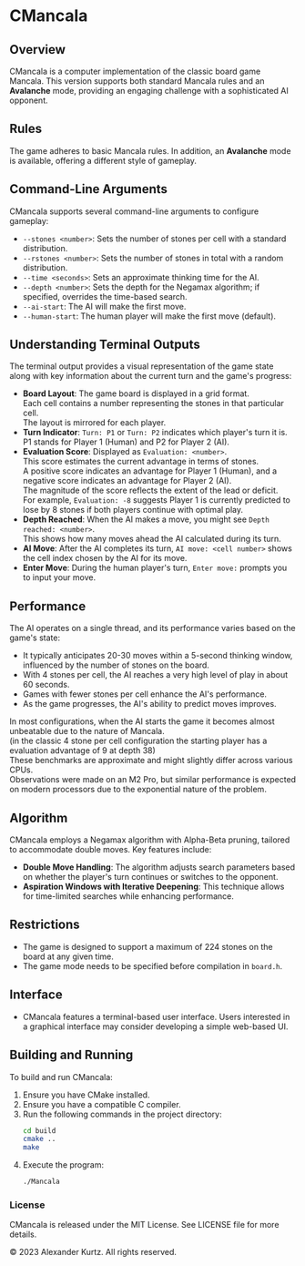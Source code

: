 # CMancala

## Overview
CMancala is a computer implementation of the classic board game Mancala. This version supports both standard Mancala rules and an **Avalanche** mode, providing an engaging challenge with a sophisticated AI opponent.

## Rules
The game adheres to basic Mancala rules. In addition, an **Avalanche** mode is available, offering a different style of gameplay.

## Command-Line Arguments
CMancala supports several command-line arguments to configure gameplay:
- `--stones <number>`: Sets the number of stones per cell with a standard distribution.
- `--rstones <number>`: Sets the number of stones in total with a random distribution.
- `--time <seconds>`: Sets an approximate thinking time for the AI.
- `--depth <number>`: Sets the depth for the Negamax algorithm; if specified, overrides the time-based search.
- `--ai-start`: The AI will make the first move.
- `--human-start`: The human player will make the first move (default).

## Understanding Terminal Outputs

The terminal output provides a visual representation of the game state along with key information about the current turn and the game's progress:<br>
- **Board Layout**: The game board is displayed in a grid format.<br> Each cell contains a number representing the stones in that particular cell.<br> The layout is mirrored for each player.<br>
- **Turn Indicator**: `Turn: P1` or `Turn: P2` indicates which player's turn it is.<br> P1 stands for Player 1 (Human) and P2 for Player 2 (AI).<br>
- **Evaluation Score**: Displayed as `Evaluation: <number>`.<br> This score estimates the current advantage in terms of stones.<br> A positive score indicates an advantage for Player 1 (Human), and a negative score indicates an advantage for Player 2 (AI).<br> The magnitude of the score reflects the extent of the lead or deficit.<br> For example, `Evaluation: -8` suggests Player 1 is currently predicted to lose by 8 stones if both players continue with optimal play.<br>
- **Depth Reached**: When the AI makes a move, you might see `Depth reached: <number>`.<br> This shows how many moves ahead the AI calculated during its turn.<br>
- **AI Move**: After the AI completes its turn, `AI move: <cell number>` shows the cell index chosen by the AI for its move.<br>
- **Enter Move**: During the human player's turn, `Enter move:` prompts you to input your move.<br>


## Performance
The AI operates on a single thread, and its performance varies based on the game's state:<br>
- It typically anticipates 20-30 moves within a 5-second thinking window, influenced by the number of stones on the board.<br>
- With 4 stones per cell, the AI reaches a very high level of play in about 60 seconds.<br>
- Games with fewer stones per cell enhance the AI's performance.<br>
- As the game progresses, the AI's ability to predict moves improves.<br>

In most configurations, when the AI starts the game it becomes almost unbeatable due to the nature of Mancala.<br>
(in the classic 4 stone per cell configuration the starting player has a evaluation advantage of 9 at depth 38)<br>
These benchmarks are approximate and might slightly differ across various CPUs.<br>
Observations were made on an M2 Pro, but similar performance is expected on modern processors due to the exponential nature of the problem.<br>

## Algorithm
CMancala employs a Negamax algorithm with Alpha-Beta pruning, tailored to accommodate double moves. Key features include:
- **Double Move Handling**: The algorithm adjusts search parameters based on whether the player's turn continues or switches to the opponent.
- **Aspiration Windows with Iterative Deepening**: This technique allows for time-limited searches while enhancing performance.

## Restrictions
- The game is designed to support a maximum of 224 stones on the board at any given time.
- The game mode needs to be specified before compilation in `board.h`.

## Interface
- CMancala features a terminal-based user interface. Users interested in a graphical interface may consider developing a simple web-based UI.

## Building and Running
To build and run CMancala:

1. Ensure you have CMake installed.
2. Ensure you have a compatible C compiler.
3. Run the following commands in the project directory:
    ```bash
    cd build
    cmake ..
    make
    ```
4. Execute the program:
    ```bash
    ./Mancala
    ```
### License

CMancala is released under the MIT License. See LICENSE file for more details.

© 2023 Alexander Kurtz. All rights reserved.